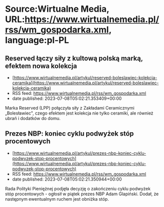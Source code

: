 # Source:Wirtualne Media, URL:https://www.wirtualnemedia.pl/rss/wm_gospodarka.xml, language:pl-PL

## Reserved łączy siły z kultową polską marką, efektem nowa kolekcja
 - [https://www.wirtualnemedia.pl/artykul/reserved-boleslawiec-kolekcja-ceramika](https://www.wirtualnemedia.pl/artykul/reserved-boleslawiec-kolekcja-ceramika)
 - RSS feed: https://www.wirtualnemedia.pl/rss/wm_gospodarka.xml
 - date published: 2023-07-08T05:02:21.353409+00:00

Marka Reserved (LPP) połączyła siły z Zakładami Ceramicznymi „Bolesławiec", czego efektem jest kolekcja nie tylko ceramiki, ale również ubrań i dodatków do domu.

## Prezes NBP: koniec cyklu podwyżek stóp procentowych
 - [https://www.wirtualnemedia.pl/artykul/prezes-nbp-koniec-cyklu-podwyzek-stop-procentowych](https://www.wirtualnemedia.pl/artykul/prezes-nbp-koniec-cyklu-podwyzek-stop-procentowych)
 - RSS feed: https://www.wirtualnemedia.pl/rss/wm_gospodarka.xml
 - date published: 2023-07-08T05:02:21.350944+00:00

Rada Polityki Pieniężnej podjęła decyzję o zakończeniu cyklu podwyżek stóp procentowych - ogłosił w piątek prezes NBP Adam Glapiński. Dodał, że następnym ewentualnym ruchem jest obniżka stóp.


